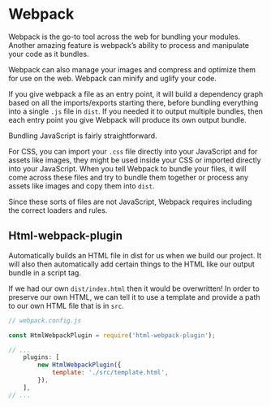 # Webpack

Webpack is the go-to tool across the web for bundling your modules. Another amazing feature is webpack’s ability to process and manipulate your code as it bundles.

Webpack can also manage your images and compress and optimize them for use on the web. Webpack can minify and uglify your code.

If you give webpack a file as an entry point, it will build a dependency graph based on all the imports/exports starting there, before bundling everything into a single `.js` file in `dist`. If you needed it to output multiple bundles, then each entry point you give Webpack will produce its own output bundle.

Bundling JavaScript is fairly straightforward.

For CSS, you can import your `.css` file directly into your JavaScript and for assets like images, they might be used inside your CSS or imported directly into your JavaScript. When you tell Webpack to bundle your files, it will come across these files and try to bundle them together or process any assets like images and copy them into `dist`.

Since these sorts of files are not JavaScript, Webpack requires including the correct loaders and rules.

## Html-webpack-plugin

Automatically builds an HTML file in dist for us when we build our project. It will also then automatically add certain things to the HTML like our output bundle in a script tag.

If we had our own `dist/index.html` then it would be overwritten! In order to preserve our own HTML, we can tell it to use a template and provide a path to our own HTML file that is in `src`.

```js
// webpack.config.js

const HtmlWebpackPlugin = require('html-webpack-plugin');

// ...
    plugins: [
        new HtmlWebpackPlugin({
            template: './src/template.html',
        }),
    ],
// ...
```
